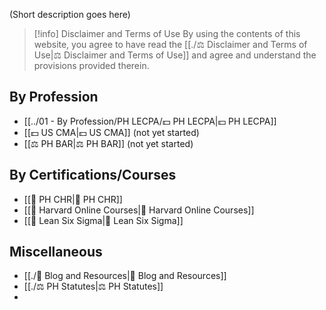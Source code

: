 (Short description goes here)

>[!info] Disclaimer and Terms of Use 
>By using the contents of this website, you agree to have read the [[./⚖️ Disclaimer and Terms of Use|⚖️ Disclaimer and Terms of Use]] and agree and understand the provisions provided therein.

## By Profession
- [[../01 - By Profession/PH LECPA/💵 PH LECPA|💵 PH LECPA]]
- [[💵 US CMA|💵 US CMA]] (not yet started)
- [[⚖️ PH BAR|⚖️ PH BAR]] (not yet started)

## By Certifications/Courses
- [[📖 PH CHR|📖 PH CHR]]
- [[📖 Harvard Online Courses|📖 Harvard Online Courses]]
- [[📖 Lean Six Sigma|📖 Lean Six Sigma]]

## Miscellaneous
- [[./📄 Blog and Resources|📄 Blog and Resources]]
- [[./⚖️ PH Statutes|⚖️ PH Statutes]]
- 
